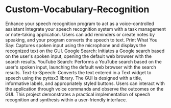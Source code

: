 # Custom-Vocabulary-Recognition
Enhance your speech recognition program to act as a voice-controlled assistant
Integrate your speech recognition system with a task management or note-taking application. Users can add reminders or create notes by speaking, 
and your program converts the speech to text.
Print What You Say:
Captures spoken input using the microphone and displays the recognized text on the GUI.
Google Search:
Initiates a Google search based on the user's spoken input, opening the default web browser with the search results.
YouTube Search:
Performs a YouTube search based on the user's spoken input, launching the default web browser with the search results.
Text-to-Speech:
Converts the text entered in a Text widget to speech using the pyttsx3 library.
The GUI is designed with a title, informative labels, and appropriately styled buttons. Users can interact with the application through voice commands and observe the outcomes on the GUI. This project demonstrates a practical implementation of speech recognition and synthesis within a user-friendly interface.






